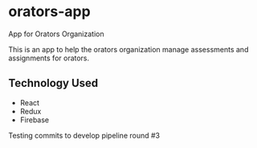 # orators-app
App for Orators Organization

This is an app to help the orators organization manage assessments and assignments for orators.

## Technology Used
- React
- Redux
- Firebase

Testing commits to develop pipeline round #3
